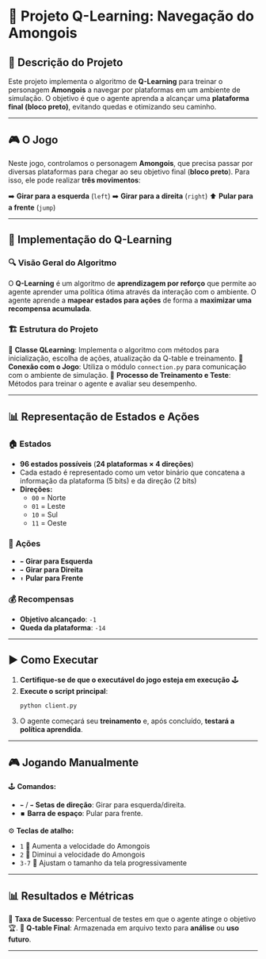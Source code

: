 # 🚀 Projeto Q-Learning: Navegação do Amongois

## 📌 Descrição do Projeto
Este projeto implementa o algoritmo de **Q-Learning** para treinar o personagem **Amongois** a navegar por plataformas em um ambiente de simulação. O objetivo é que o agente aprenda a alcançar uma **plataforma final (bloco preto)**, evitando quedas e otimizando seu caminho.

---

## 🎮 O Jogo
Neste jogo, controlamos o personagem **Amongois**, que precisa passar por diversas plataformas para chegar ao seu objetivo final (**bloco preto**). Para isso, ele pode realizar **três movimentos**:

➡️ **Girar para a esquerda** (`left`)
➡️ **Girar para a direita** (`right`)
⬆️ **Pular para a frente** (`jump`)

---

## 🤖 Implementação do Q-Learning

### 🔍 Visão Geral do Algoritmo
O **Q-Learning** é um algoritmo de **aprendizagem por reforço** que permite ao agente aprender uma política ótima através da interação com o ambiente. O agente aprende a **mapear estados para ações** de forma a **maximizar uma recompensa acumulada**.

### 🏗️ Estrutura do Projeto
📂 **Classe QLearning**: Implementa o algoritmo com métodos para inicialização, escolha de ações, atualização da Q-table e treinamento.
📂 **Conexão com o Jogo**: Utiliza o módulo `connection.py` para comunicação com o ambiente de simulação.
📂 **Processo de Treinamento e Teste**: Métodos para treinar o agente e avaliar seu desempenho.

---

## 📊 Representação de Estados e Ações

### 🏠 **Estados**
- **96 estados possíveis** (**24 plataformas × 4 direções**)
- Cada estado é representado como um vetor binário que concatena a informação da plataforma (5 bits) e da direção (2 bits)
- **Direções:**
  - `00` = Norte
  - `01` = Leste
  - `10` = Sul
  - `11` = Oeste

### 🎯 **Ações**
- `⬅️` **Girar para Esquerda**
- `➡️` **Girar para Direita**
- `⬆️` **Pular para Frente**

### 💰 **Recompensas**
- **Objetivo alcançado**: `-1`
- **Queda da plataforma**: `-14`

---

## ▶️ Como Executar
1. **Certifique-se de que o executável do jogo esteja em execução** 🕹️
2. **Execute o script principal**:
   ```bash
   python client.py
   ```
3. O agente começará seu **treinamento** e, após concluído, **testará a política aprendida**.


---

## 🎮 Jogando Manualmente

🕹️ **Comandos:**
- `⬅️` / `➡️` **Setas de direção**: Girar para esquerda/direita.
- `⏹️` **Barra de espaço**: Pular para frente.

⚙️ **Teclas de atalho:**
- `1` 🔼 Aumenta a velocidade do Amongois
- `2` 🔽 Diminui a velocidade do Amongois
- `3-7` 🔲 Ajustam o tamanho da tela progressivamente

---

## 📊 Resultados e Métricas
📌 **Taxa de Sucesso**: Percentual de testes em que o agente atinge o objetivo 🏆.
📌 **Q-table Final**: Armazenada em arquivo texto para **análise** ou **uso futuro**.

---

